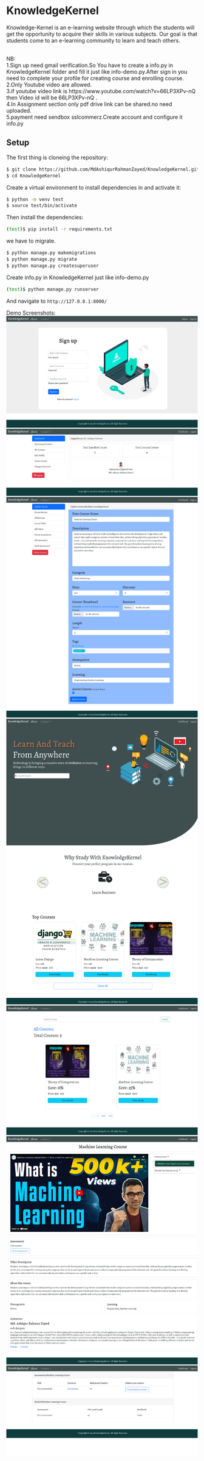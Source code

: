 # KnowledgeKernel
Knowledge-Kernel is an e-learning website through which the students will get the opportunity to acquire their skills in various subjects. Our goal is that students come to an e-learning community to learn and teach others.

<br>
NB:<br>
1.Sign up need gmail verification.So You have to create a info.py in KnowledgeKernel folder and fill it just like info-demo.py.After sign in you need to complete your profile for creating course and enrolling course.<br>
2.Only Youtube video are allowed.<br>
3.if youtube video link is https://www.youtube.com/watch?v=66LP3XPv-nQ then  Video id will be 66LP3XPv-nQ .<br>
4.In Assignment section only pdf drive link can be shared.no need uploaded.<br>
5.payment need sendbox sslcommerz.Create account and configure it info.py<br>

## Setup


The first thing is cloneing the repository:


```sh
$ git clone https://github.com/MdAshiqurRahmanZayed/KnowledgeKernel.git
$ cd KnowledgeKernel
```
Create a virtual environment to install dependencies in and activate it:

```sh
$ python -m venv test
$ source test/bin/activate
```
Then install the dependencies:

```sh
(test)$ pip install -r requirements.txt
```

we have to migrate.
```sh
$ python manage.py makemigrations 
$ python manage.py migrate 
$ python manage.py createsuperuser
```
Create info.py in KnowledgeKernel just like info-demo.py<br>

```sh
(test)$ python manage.py runserver
```
And navigate to `http://127.0.0.1:8000/`


Demo Screenshots:
![](screenshot/a.png)
![](screenshot/b.png)
![](screenshot/c.png)
![](screenshot/d.png)
![](screenshot/e.png)
![](screenshot/f.png)
![](screenshot/g.png)
